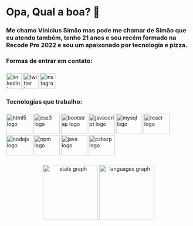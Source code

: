 <h1 align="left">Opa, Qual a boa? 👋</h1>

###

<h3 align="left">Me chamo Vinicius Simão mas pode me chamar de Simão que eu atendo também, tenho 21 anos e sou recém formado na Recode Pro 2022 e sou um apaixonado por tecnologia e pizza.</h3>

###

<h3 align="left">Formas de entrar em contato:</h3>

###

<div align="left">
  <a href="https://www.linkedin.com/in/vinicius-sim%C3%A3o-a9b085204/" target="_blank">
    <img src="https://img.shields.io/static/v1?message=LinkedIn&logo=linkedin&label=&color=0077B5&logoColor=white&labelColor=&style=for-the-badge" height="42" alt="linkedin logo"  />
  </a>
  <img src="https://img.shields.io/static/v1?message=Twitter&logo=twitter&label=&color=1DA1F2&logoColor=white&labelColor=&style=for-the-badge" height="42" alt="twitter logo"  />
  <a href="https://www.instagram.com/vinisimaozinho/" target="_blank">
    <img src="https://img.shields.io/static/v1?message=Instagram&logo=instagram&label=&color=E4405F&logoColor=white&labelColor=&style=for-the-badge" height="42" alt="instagram logo"  />
  </a>
</div>

###

<h3 align="left">Tecnologias que trabalho:</h3>

###

<div align="left">
  <img src="https://cdn.jsdelivr.net/gh/devicons/devicon/icons/html5/html5-original.svg" height="55" width="71" alt="html5 logo"  />
  <img src="https://cdn.jsdelivr.net/gh/devicons/devicon/icons/css3/css3-original.svg" height="55" width="71" alt="css3 logo"  />
  <img src="https://cdn.jsdelivr.net/gh/devicons/devicon/icons/bootstrap/bootstrap-original.svg" height="55" width="71" alt="bootstrap logo"  />
  <img src="https://cdn.jsdelivr.net/gh/devicons/devicon/icons/javascript/javascript-original.svg" height="55" width="71" alt="javascript logo"  />
  <img src="https://cdn.jsdelivr.net/gh/devicons/devicon/icons/mysql/mysql-original.svg" height="55" width="71" alt="mysql logo"  />
  <img src="https://cdn.jsdelivr.net/gh/devicons/devicon/icons/react/react-original.svg" height="55" width="71" alt="react logo"  />
  <img src="https://cdn.jsdelivr.net/gh/devicons/devicon/icons/nodejs/nodejs-original.svg" height="55" width="71" alt="nodejs logo"  />
  <img src="https://cdn.jsdelivr.net/gh/devicons/devicon/icons/npm/npm-original-wordmark.svg" height="55" width="71" alt="npm logo"  />
  <img src="https://cdn.jsdelivr.net/gh/devicons/devicon/icons/java/java-original.svg" height="55" width="71" alt="java logo"  />
  <img src="https://cdn.jsdelivr.net/gh/devicons/devicon/icons/csharp/csharp-original.svg" height="55" width="71" alt="csharp logo"  />
</div>

###

<div align="center">
  <img src="https://github-readme-stats.vercel.app/api?hide_title=false&hide_rank=false&show_icons=true&include_all_commits=true&count_private=true&disable_animations=false&theme=dracula&locale=en&hide_border=false&username=viniciusimao" height="150" alt="stats graph"  />
  <img src="https://github-readme-stats.vercel.app/api/top-langs?locale=en&hide_title=false&layout=compact&card_width=320&langs_count=5&theme=dracula&hide_border=false&username=viniciusimao" height="150" alt="languages graph"  />
</div>

###
